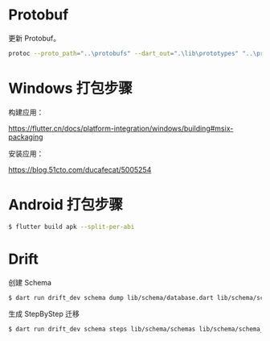 # Protobuf

更新 Protobuf。

```sh
protoc --proto_path="..\protobufs" --dart_out=".\lib\prototypes" "..\protobufs\core.proto"
```

# Windows 打包步骤

构建应用：

https://flutter.cn/docs/platform-integration/windows/building#msix-packaging

安装应用：

https://blog.51cto.com/ducafecat/5005254

# Android 打包步骤

```sh
$ flutter build apk --split-per-abi
```

# Drift

创建 Schema

```sh
$ dart run drift_dev schema dump lib/schema/database.dart lib/schema/schemas
```

生成 StepByStep 迁移

```sh
$ dart run drift_dev schema steps lib/schema/schemas lib/schema/schema_versions.dart
```